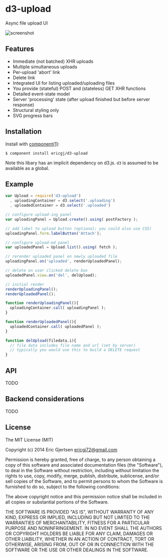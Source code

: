 
# d3-upload

  Async file upload UI

  ![screenshot](http://i.imgur.com/BkD9QtN.jpg)

## Features

  - Immediate (not batched) XHR uploads
  - Multiple simultaneous uploads 
  - Per-upload 'abort' link
  - Delete link
  - Integrated UI for listing uploaded/uploading files
  - You provide (stateful) POST and (stateless) GET XHR functions
  - Detailed event-state model
  - Server 'processing' state (after upload finished but before server response)
  - Structural styling only
  - SVG progress bars

## Installation

  Install with [component(1)](http://component.io):

    $ component install ericgj/d3-upload

  Note this libary has an implicit dependency on d3.js. `d3` is assumed to be
  available as a global.

## Example

  ```js
  var Upload = require('d3-upload')
    , uploadingContainer = d3.select('.uploading')
    , uploadedContainer = d3.select('.uploaded')

  // configure upload-ing panel
  var uploadingPanel = Upload.create().using( postFactory );

  // add label to upload button (optional; you could also use CSS)
  uploadingPanel.form.labelButton('Attach');

  // configure upload-ed panel
  var uploadedPanel = Upload.list().using( fetch );
  
  // rerender uploaded panel on newly uploaded file
  uploadingPanel.on('uploaded', renderUploadedPanel); 
  
  // delete on user clicked delete box
  uploadedPanel.view.on('del', delUpload);  

  // initial render
  renderUploadingPanel();
  renderUploadedPanel();

  function renderUploadingPanel(){
    uploadingContainer.call( uploadingPanel );
  }

  function renderUploadedPanel(){
    uploadedContainer.call( uploadedPanel );
  }

  function delUpload(filedata,i){
    // file data includes file name and url (set by server)
    // typically you would use this to build a DELETE request
  }

  ```


## API

TODO


## Backend considerations

TODO


## License

  The MIT License (MIT)

  Copyright (c) 2014 Eric Gjertsen <ericgj72@gmail.com>

  Permission is hereby granted, free of charge, to any person obtaining a copy
  of this software and associated documentation files (the "Software"), to deal
  in the Software without restriction, including without limitation the rights
  to use, copy, modify, merge, publish, distribute, sublicense, and/or sell
  copies of the Software, and to permit persons to whom the Software is
  furnished to do so, subject to the following conditions:

  The above copyright notice and this permission notice shall be included in
  all copies or substantial portions of the Software.

  THE SOFTWARE IS PROVIDED "AS IS", WITHOUT WARRANTY OF ANY KIND, EXPRESS OR
  IMPLIED, INCLUDING BUT NOT LIMITED TO THE WARRANTIES OF MERCHANTABILITY,
  FITNESS FOR A PARTICULAR PURPOSE AND NONINFRINGEMENT. IN NO EVENT SHALL THE
  AUTHORS OR COPYRIGHT HOLDERS BE LIABLE FOR ANY CLAIM, DAMAGES OR OTHER
  LIABILITY, WHETHER IN AN ACTION OF CONTRACT, TORT OR OTHERWISE, ARISING FROM,
  OUT OF OR IN CONNECTION WITH THE SOFTWARE OR THE USE OR OTHER DEALINGS IN
  THE SOFTWARE.
